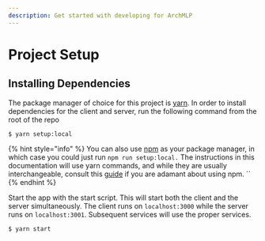 ```yaml
---
description: Get started with developing for ArchMLP
---
```


# Project Setup

## Installing Dependencies

The package manager of choice for this project is [yarn](https://yarnpkg.com/lang/en/). In order to install dependencies for the client and server, run the following command from the root of the repo

```
$ yarn setup:local
```

{% hint style="info" %}
 You can also use [npm](https://www.npmjs.com/) as your package manager, in which case you could just run `npm run setup:local.` The instructions in this documentation will use yarn commands, and while they are usually interchangeable, consult this [guide](https://yarnpkg.com/lang/en/docs/migrating-from-npm/) if you are adamant about using npm. ``
{% endhint %}

Start the app with the start script. This will start both the client and the server simultaneously. The client runs on `localhost:3000` while the server runs on `localhost:3001`. Subsequent services will use the proper services.

```bash
$ yarn start
```

